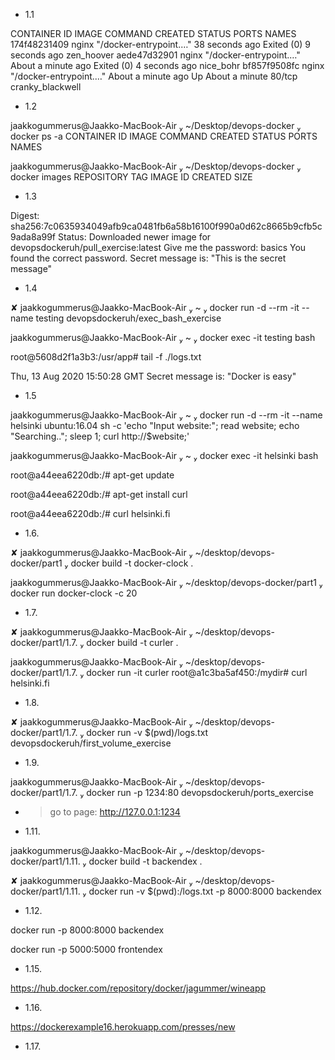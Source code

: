 

* 1.1 

CONTAINER ID        IMAGE               COMMAND                  CREATED              STATUS                     PORTS               NAMES
174f48231409        nginx               "/docker-entrypoint.…"   38 seconds ago       Exited (0) 9 seconds ago                       zen_hoover
aede47d32901        nginx               "/docker-entrypoint.…"   About a minute ago   Exited (0) 4 seconds ago                       nice_bohr
bf857f9508fc        nginx               "/docker-entrypoint.…"   About a minute ago   Up About a minute          80/tcp              cranky_blackwell

* 1.2

 jaakkogummerus@Jaakko-MacBook-Air  ~/Desktop/devops-docker  docker ps -a
CONTAINER ID        IMAGE               COMMAND             CREATED             STATUS              PORTS               NAMES

 jaakkogummerus@Jaakko-MacBook-Air  ~/Desktop/devops-docker  docker images
REPOSITORY          TAG                 IMAGE ID            CREATED             SIZE

* 1.3

Digest: sha256:7c0635934049afb9ca0481fb6a58b16100f990a0d62c8665b9cfb5c9ada8a99f
Status: Downloaded newer image for devopsdockeruh/pull_exercise:latest
Give me the password: basics
You found the correct password. Secret message is:
"This is the secret message"

* 1.4

 ✘ jaakkogummerus@Jaakko-MacBook-Air  ~  docker run -d --rm -it --name testing devopsdockeruh/exec_bash_exercise

jaakkogummerus@Jaakko-MacBook-Air  ~  docker exec -it testing bash

root@5608d2f1a3b3:/usr/app# tail -f ./logs.txt

Thu, 13 Aug 2020 15:50:28 GMT
Secret message is:
"Docker is easy"

* 1.5

jaakkogummerus@Jaakko-MacBook-Air  ~  docker run -d --rm -it --name helsinki ubuntu:16.04 sh -c 'echo "Input website:"; read website; echo "Searching.."; sleep 1; curl http://$website;'

jaakkogummerus@Jaakko-MacBook-Air  ~  docker exec -it helsinki bash

root@a44eea6220db:/# apt-get update

root@a44eea6220db:/# apt-get install curl

root@a44eea6220db:/# curl helsinki.fi

* 1.6.

✘ jaakkogummerus@Jaakko-MacBook-Air  ~/desktop/devops-docker/part1  docker build -t docker-clock .

jaakkogummerus@Jaakko-MacBook-Air  ~/desktop/devops-docker/part1  docker run docker-clock -c 20

* 1.7.

 ✘ jaakkogummerus@Jaakko-MacBook-Air  ~/desktop/devops-docker/part1/1.7.  docker build -t curler .

 jaakkogummerus@Jaakko-MacBook-Air  ~/desktop/devops-docker/part1/1.7.  docker run -it curler
root@a1c3ba5af450:/mydir# curl helsinki.fi

* 1.8.

✘ jaakkogummerus@Jaakko-MacBook-Air  ~/desktop/devops-docker/part1/1.7.  docker run -v $(pwd)/logs.txt devopsdockeruh/first_volume_exercise

* 1.9.

jaakkogummerus@Jaakko-MacBook-Air  ~/desktop/devops-docker/part1/1.7.  docker run -p 1234:80 devopsdockeruh/ports_exercise

- > go to page: http://127.0.0.1:1234

* 1.11.

jaakkogummerus@Jaakko-MacBook-Air  ~/desktop/devops-docker/part1/1.11.  docker build -t backendex .

 ✘ jaakkogummerus@Jaakko-MacBook-Air  ~/desktop/devops-docker/part1/1.11.  docker run -v $(pwd):/logs.txt -p 8000:8000 backendex

 * 1.12.

 docker run -p 8000:8000 backendex

 docker run -p 5000:5000 frontendex

 * 1.15.

 https://hub.docker.com/repository/docker/jagummer/wineapp


* 1.16.

https://dockerexample16.herokuapp.com/presses/new

* 1.17.

